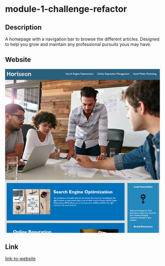 # module-1-challenge-refactor

## Description
A homepage with a navigation bar to browse the different articles. Designed to help you grow and maintain any professional pursuits yous may have.

## Website
![photo-of-homepage](./assets/images/refactor%20website%202023-06-22%20162918.png)

## Link
[link-to-website](https://jacob-kachmarek.github.io/module-1-challenge-refactor/)
